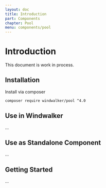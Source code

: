```yaml
---
layout: doc
title: Introduction
part: Components
chapter: Pool
menu: components/pool
---
```


# Introduction

This document is work in process.

## Installation

Install via composer

```bash
composer require windwalker/pool ^4.0
```

## Use in Windwalker

...

## Use as Standalone Component

...

## Getting Started

...
